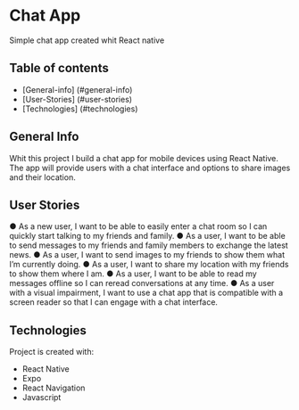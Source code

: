 # Chat App

Simple chat app created whit React native

## Table of contents

* [General-info] (#general-info)
* [User-Stories] (#user-stories)
* [Technologies] (#technologies)

## General Info

Whit this project I build a chat app for mobile devices using React Native. The app will provide users with a chat interface and options to share images and their
location.

## User Stories

● As a new user, I want to be able to easily enter a chat room so I can quickly start talking to my
friends and family.
● As a user, I want to be able to send messages to my friends and family members to exchange
the latest news.
● As a user, I want to send images to my friends to show them what I’m currently doing.
● As a user, I want to share my location with my friends to show them where I am.
● As a user, I want to be able to read my messages offline so I can reread conversations at any
time.
● As a user with a visual impairment, I want to use a chat app that is compatible with a screen
reader so that I can engage with a chat interface.

## Technologies

Project is created with:

* React Native
* Expo 
* React Navigation
* Javascript